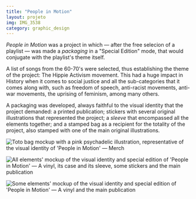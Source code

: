```yaml
---
title: "People in Motion"
layout: projeto
img: IMG_3538
category: graphic_design
---
```

                
*People in Motion* was a project in which — after the free selecion of a playlist — was made a *packaging* in a "Special Edition" mode, that would conjugate with the playlist's theme itself.

A list of songs from the 60-70's were selected, thus establishing the theme of the project: The Hippie Activism movement. This had a huge impact in History when it comes to social justice and all the sub-categories that it comes along with, such as freedom of speech, anti-racist movements, anti-war movements, the uprising of feminism, among many others.

A packaging was developed, always faithful to the visual identity that the project demanded: a printed publication; stickers with several original illustrations that represented the project; a *sleeve* that encompassed all the elements together; and a stamped bag as a recipient for the totality of the project, also stamped with one of the main original illustrations.


![Toto bag mockup with a pink psychadelic illustration, representative of the visual identity of 'People in Motion' — Merch]({{site.baseurl}}/assets/images/IMG_3538.png "People in Motion merch — toto bag")

![All elements' mockup of the visual identity and special edition of 'People in Motion' — A vinyl, its case and its sleeve, some stickers and the main publication]({{site.baseurl}}/assets/images/IMG_3558.png "People in Motion — Special Edition content")

![Some elements' mockup of the visual identity and special edition of 'People in Motion' — A vinyl and the main publication]({{site.baseurl}}/assets/images/IMG_3567.png "People in Motion — Vinyl & Publication")
